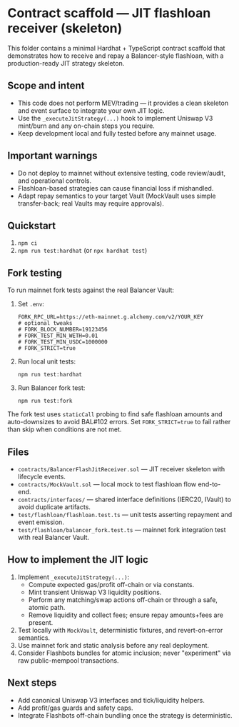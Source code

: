 # Contract scaffold — JIT flashloan receiver (skeleton)

This folder contains a minimal Hardhat + TypeScript contract scaffold that demonstrates how to receive and repay a Balancer-style flashloan, with a production-ready JIT strategy skeleton.

## Scope and intent
- This code does not perform MEV/trading — it provides a clean skeleton and event surface to integrate your own JIT logic.
- Use the `_executeJitStrategy(...)` hook to implement Uniswap V3 mint/burn and any on-chain steps you require.
- Keep development local and fully tested before any mainnet usage.

## Important warnings
- Do not deploy to mainnet without extensive testing, code review/audit, and operational controls.
- Flashloan-based strategies can cause financial loss if mishandled.
- Adapt repay semantics to your target Vault (MockVault uses simple transfer-back; real Vaults may require approvals).

## Quickstart
1. `npm ci`
2. `npm run test:hardhat` (or `npx hardhat test`)

## Fork testing
To run mainnet fork tests against the real Balancer Vault:

1. Set `.env`:
   ```
   FORK_RPC_URL=https://eth-mainnet.g.alchemy.com/v2/YOUR_KEY
   # optional tweaks
   # FORK_BLOCK_NUMBER=19123456
   # FORK_TEST_MIN_WETH=0.01
   # FORK_TEST_MIN_USDC=1000000
   # FORK_STRICT=true
   ```
2. Run local unit tests:
   ```
   npm run test:hardhat
   ```
3. Run Balancer fork test:
   ```
   npm run test:fork
   ```

The fork test uses `staticCall` probing to find safe flashloan amounts and auto-downsizes to avoid BAL#102 errors. Set `FORK_STRICT=true` to fail rather than skip when conditions are not met.

## Files
- `contracts/BalancerFlashJitReceiver.sol` — JIT receiver skeleton with lifecycle events.
- `contracts/MockVault.sol` — local mock to test flashloan flow end-to-end.
- `contracts/interfaces/` — shared interface definitions (IERC20, IVault) to avoid duplicate artifacts.
- `test/flashloan/flashloan.test.ts` — unit tests asserting repayment and event emission.
- `test/flashloan/balancer_fork.test.ts` — mainnet fork integration test with real Balancer Vault.

## How to implement the JIT logic
1. Implement `_executeJitStrategy(...)`:
   - Compute expected gas/profit off-chain or via constants.
   - Mint transient Uniswap V3 liquidity positions.
   - Perform any matching/swap actions off-chain or through a safe, atomic path.
   - Remove liquidity and collect fees; ensure repay amounts+fees are present.
2. Test locally with `MockVault`, deterministic fixtures, and revert-on-error semantics.
3. Use mainnet fork and static analysis before any real deployment.
4. Consider Flashbots bundles for atomic inclusion; never "experiment" via raw public-mempool transactions.

## Next steps
- Add canonical Uniswap V3 interfaces and tick/liquidity helpers.
- Add profit/gas guards and safety caps.
- Integrate Flashbots off-chain bundling once the strategy is deterministic.